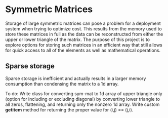 # Symmetric Matrices
Storage of large symmetric matrices can pose a problem for a deployment system when trying to optimize cost. This results from the memory used to store these matrices in full as the data can be reconstructed from either the upper or lower triangle of the matrix. The purpose of this project is to explore options for storing such matrices in an efficient way that still allows for quick access to all of the elements as well as mathematical operations. 

## Sparse storage
Sparse storage is inefficient and actually results in a larger memory consumption than condensing the matrix to a 1d array. 

To do: Write class for converting sym-mat to 1d array of upper triangle only (option for including or excluding diagonal) by converting lower triangle to all zeros, flattening, and returning only the nonzero 1d array. Write custom __getitem__ method for returning the proper value for (i,j) == (j,i).
